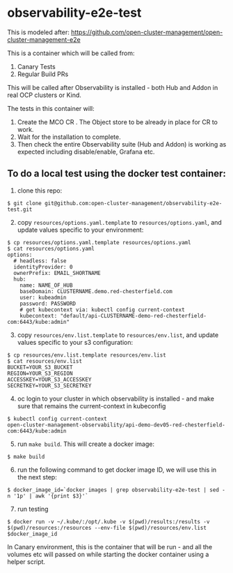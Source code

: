 # observability-e2e-test

This is modeled after: https://github.com/open-cluster-management/open-cluster-management-e2e

This is a container which will be called from:

1. Canary Tests
2. Regular Build PRs

This will be called after Observability is installed - both Hub and Addon in real OCP clusters or Kind.

The tests in this container will:

1. Create the MCO CR . The Object store to be already in place for CR to work.
2. Wait for the installation to complete.
3. Then check the entire Observability suite (Hub and Addon) is working as expected including disable/enable, Grafana etc.

## To do a local test using the docker test container:

1. clone this repo:

```
$ git clone git@github.com:open-cluster-management/observability-e2e-test.git
```

2. copy `resources/options.yaml.template` to `resources/options.yaml`, and update values specific to your environment:

```
$ cp resources/options.yaml.template resources/options.yaml
$ cat resources/options.yaml
options:
  # headless: false
  identityProvider: 0
  ownerPrefix: EMAIL_SHORTNAME
  hub:
    name: NAME_OF_HUB
    baseDomain: CLUSTERNAME.demo.red-chesterfield.com
    user: kubeadmin
    password: PASSWORD
    # get kubecontext via: kubectl config current-context
    kubecontext: "default/api-CLUSTERNAME-demo-red-chesterfield-com:6443/kube:admin"
```

3. copy `resources/env.list.template` to `resources/env.list`, and update values specific to your s3 configuration:

```
$ cp resources/env.list.template resources/env.list
$ cat resources/env.list
BUCKET=YOUR_S3_BUCKET
REGION=YOUR_S3_REGION
ACCESSKEY=YOUR_S3_ACCESSKEY
SECRETKEY=YOUR_S3_SECRETKEY
```

4. oc login to your cluster in which observability is installed - and make sure that remains the current-context in kubeconfig

```
$ kubectl config current-context
open-cluster-management-observability/api-demo-dev05-red-chesterfield-com:6443/kube:admin
```

5. run `make build`. This will create a docker image:

```
$ make build
```

6. run the following command to get docker image ID, we will use this in the next step:

```
$ docker_image_id=`docker images | grep observability-e2e-test | sed -n '1p' | awk '{print $3}'`
```

7. run testing

```
$ docker run -v ~/.kube/:/opt/.kube -v $(pwd)/results:/results -v $(pwd)/resources:/resources --env-file $(pwd)/resources/env.list  $docker_image_id
```

In Canary environment, this is the container that will be run - and all the volumes etc will passed on while starting the docker container using a helper script.
